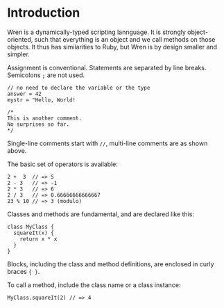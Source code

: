 # Introduction

Wren is a dynamically-typed scripting lannguage. 
It is strongly object-oriented, such that everything is an object and we call methods on those objects. 
It thus has similarities to Ruby, but Wren is by design smaller and simpler.

Assignment is conventional. 
Statements are separated by line breaks. 
Semicolons `;` are not used.

```wren
// no need to declare the variable or the type
answer = 42
mystr = "Hello, World!

/*
This is another comment.
No surprises so far.
*/
```

Single-line comments start with `//`, multi-line comments are as shown above.

The basic set of operators is available:

```wren
2 +  3  // => 5
2 - 3   // => -1
2 * 3   // => 6
2 / 3   // => 0.66666666666667
23 % 10 // => 3 (modulo)
```

Classes and methods are fundamental, and are declared like this:

```wren
class MyClass {
  squareIt(x) {
    return x * x
  }
}
```

Blocks, including the class and method definitions, are enclosed in curly braces `{ }`.

To call a method, include the class name or a class instance:

```wren
MyClass.squareIt(2) // => 4
```
